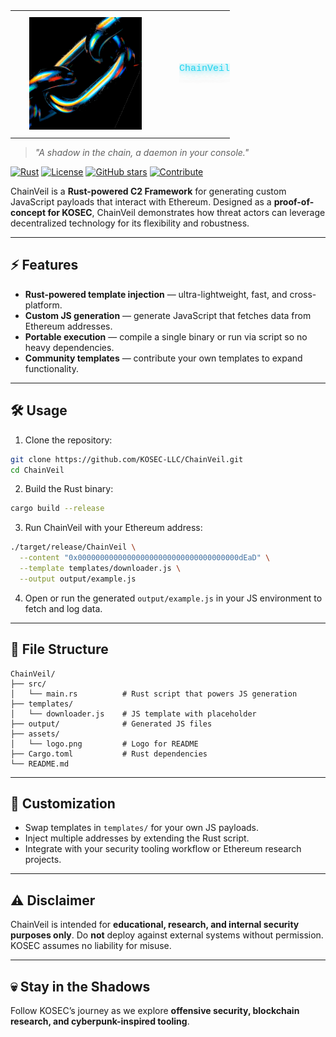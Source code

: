 <table style="border: none; margin: 0 auto; padding: 0; border-collapse: collapse;">
<tr>
<td align="center" style="vertical-align: middle; padding: 10px; border: none; width: 220px;">
<img src="assets/chainveil-logo.png" alt="ChainVeil Logo" width="180"/>
</td>
<td align="left" style="vertical-align: middle; padding: 10px 0 10px 30px; border: none;">
  <pre style="font-family: 'Courier New', monospace; font-size: 15px; color: #22d3ee; margin: 0; padding: 0; text-shadow: 0 0 10px #22d3ee, 0 0 20px rgba(34,211,238,0.5); line-height: 1.2; display: block;">
ChainVeil
  </pre>
</td>
</tr>
</table>

> *"A shadow in the chain, a daemon in your console."*

[![Rust](https://img.shields.io/badge/Rust-1.73+-orange?style=for-the-badge\&logo=rust)](https://www.rust-lang.org/)
[![License](https://img.shields.io/badge/License-MIT-blue?style=for-the-badge)](LICENSE)
[![GitHub stars](https://img.shields.io/github/stars/your-username/ChainVeil?style=for-the-badge\&logo=github)](https://github.com/your-username/ChainVeil/stargazers)
[![Contribute](https://img.shields.io/badge/Contribute-Templates-purple?style=for-the-badge\&logo=github)](https://github.com/your-username/ChainVeil/blob/main/CONTRIBUTING.md)

ChainVeil is a **Rust-powered C2 Framework** for generating custom JavaScript payloads that interact with Ethereum. Designed as a **proof-of-concept for KOSEC**, ChainVeil demonstrates how threat actors can leverage decentralized technology for its flexibility and robustness.

---

## ⚡ Features

* **Rust-powered template injection** — ultra-lightweight, fast, and cross-platform.
* **Custom JS generation** — generate JavaScript that fetches data from Ethereum addresses.
* **Portable execution** — compile a single binary or run via script so no heavy dependencies.
* **Community templates** — contribute your own templates to expand functionality.

---

## 🛠 Usage

1. Clone the repository:

```bash
git clone https://github.com/KOSEC-LLC/ChainVeil.git
cd ChainVeil
```

2. Build the Rust binary:

```bash
cargo build --release
```

3. Run ChainVeil with your Ethereum address:

```bash
./target/release/ChainVeil \
  --content "0x000000000000000000000000000000000000dEaD" \
  --template templates/downloader.js \
  --output output/example.js
```

4. Open or run the generated `output/example.js` in your JS environment to fetch and log data.

---

## 📂 File Structure

```
ChainVeil/
├── src/
│   └── main.rs          # Rust script that powers JS generation
├── templates/
│   └── downloader.js    # JS template with placeholder
├── output/              # Generated JS files
├── assets/
│   └── logo.png         # Logo for README
├── Cargo.toml           # Rust dependencies
└── README.md
```

---

## 🎨 Customization

* Swap templates in `templates/` for your own JS payloads.
* Inject multiple addresses by extending the Rust script.
* Integrate with your security tooling workflow or Ethereum research projects.

---

## ⚠️ Disclaimer

ChainVeil is intended for **educational, research, and internal security purposes only**. Do **not** deploy against external systems without permission. KOSEC assumes no liability for misuse.

---

## 💀 Stay in the Shadows

Follow KOSEC’s journey as we explore **offensive security, blockchain research, and cyberpunk-inspired tooling**.
